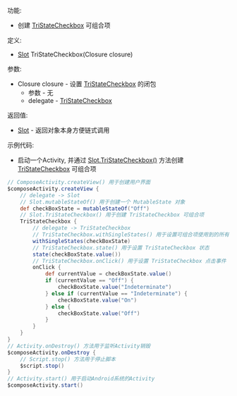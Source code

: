 功能:

+ 创建 [TriStateCheckbox](/API/UI/Compose/Widget/TriStateCheckbox/README.md) 可组合项

定义:

+ [Slot](/API/UI/Compose/Slot/Slot/README.md) TriStateCheckbox(Closure closure)

参数:

+ Closure closure - 设置 [TriStateCheckbox](/API/UI/Compose/Widget/TriStateCheckbox/README.md) 的闭包
    + 参数 - 无
    + delegate - [TriStateCheckbox](/API/UI/Compose/Widget/TriStateCheckbox/README.md)

返回值:

+ [Slot](/API/UI/Compose/Slot/Slot/README.md) - 返回对象本身方便链式调用

示例代码:

+ 启动一个Activity, 并通过 [Slot.TriStateCheckbox()](/API/UI/Compose/Slot/Slot/README.md?id=TriStateCheckbox)
  方法创建 [TriStateCheckbox](/API/UI/Compose/Widget/TriStateCheckbox/README.md)
  可组合项

```groovy
// ComposeActivity.createView() 用于创建用户界面
$composeActivity.createView {
    // delegate -> Slot
    // Slot.mutableStateOf() 用于创建一个 MutableState 对象
    def checkBoxState = mutableStateOf("Off")
    // Slot.TriStateCheckbox() 用于创建 TriStateCheckbox 可组合项
    TriStateCheckbox {
        // delegate -> TriStateCheckbox
        // TriStateCheckbox.withSingleStates() 用于设置可组合项使用到的所有 SingleState
        withSingleStates(checkBoxState)
        // TriStateCheckbox.state() 用于设置 TriStateCheckbox 状态
        state(checkBoxState.value())
        // TriStateCheckbox.onClick() 用于设置 TriStateCheckbox 点击事件
        onClick {
            def currentValue = checkBoxState.value()
            if (currentValue == "Off") {
                checkBoxState.value("Indeterminate")
            } else if (currentValue == "Indeterminate") {
                checkBoxState.value("On")
            } else {
                checkBoxState.value("Off")
            }
        }
    }
}
// Activity.onDestroy() 方法用于监听Activity销毁
$composeActivity.onDestroy {
    // Script.stop() 方法用于停止脚本
    $script.stop()
}
// Activity.start() 用于启动Android系统的Activity
$composeActivity.start()
```